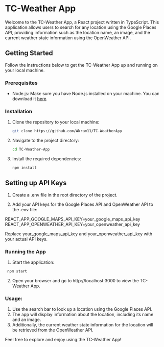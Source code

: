 # TC-Weather App

Welcome to the TC-Weather App, a React project written in TypeScript. This application allows users to search for any location using the Google Places API, providing information such as the location name, an image, and the current weather state information using the OpenWeather API.

## Getting Started

Follow the instructions below to get the TC-Weather App up and running on your local machine.

### Prerequisites

- Node.js: Make sure you have Node.js installed on your machine. You can download it [here](https://nodejs.org/).

### Installation

1. Clone the repository to your local machine:

   ```bash
   git clone https://github.com/Akram11/TC-WeatherApp

   ```

2. Navigate to the project directory:

   ```bash
   cd TC-Weather-App

   ```

3. Install the required dependencies:
   ```bash
   npm install
   ```

## Setting up API Keys

1. Create a .env file in the root directory of the project.

2. Add your API keys for the Google Places API and OpenWeather API to the .env file:

REACT_APP_GOOGLE_MAPS_API_KEY=your_google_maps_api_key
REACT_APP_OPENWEATHER_API_KEY=your_openweather_api_key

Replace your_google_maps_api_key and your_openweather_api_key with your actual API keys.

### Running the App

1. Start the application:

```bash
 npm start
```

2. Open your browser and go to http://localhost:3000 to view the TC-Weather App.

### Usage:

1. Use the search bar to look up a location using the Google Places API.
2. The app will display information about the location, including its name and an image.
3. Additionally, the current weather state information for the location will be retrieved from the OpenWeather API.

Feel free to explore and enjoy using the TC-Weather App!
